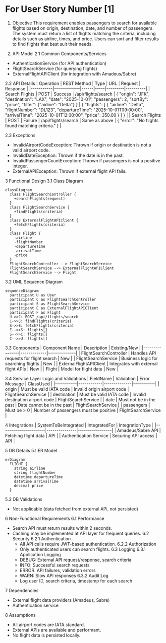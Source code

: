 # For User Story Number [1]
1. Objective
This requirement enables passengers to search for available flights based on origin, destination, date, and number of passengers. The system must return a list of flights matching the criteria, including details such as airline, times, and price. Users can sort and filter results to find flights that best suit their needs.

2. API Model
  2.1 Common Components/Services
  - AuthenticationService (for API authentication)
  - FlightSearchService (for querying flights)
  - ExternalFlightAPIClient (for integration with Amadeus/Sabre)

  2.2 API Details
  | Operation | REST Method | Type | URL | Request | Response |
  |-----------|-------------|------|-----|---------|----------|
  | Search Flights | POST | Success | /api/flights/search | {
    "origin": "JFK",
    "destination": "LAX",
    "date": "2025-10-01",
    "passengers": 2,
    "sortBy": "price",
    "filter": {"airline": "Delta"}
  } | {
    "flights": [
      {
        "airline": "Delta",
        "flightNumber": "DL123",
        "departureTime": "2025-10-01T09:00:00",
        "arrivalTime": "2025-10-01T12:00:00",
        "price": 350.00
      }
    ]
  } |
  | Search Flights | POST | Failure | /api/flights/search | Same as above | {
    "error": "No flights found matching criteria."
  } |

  2.3 Exceptions
  - InvalidAirportCodeException: Thrown if origin or destination is not a valid airport code.
  - InvalidDateException: Thrown if the date is in the past.
  - InvalidPassengerCountException: Thrown if passengers is not a positive integer.
  - ExternalAPIException: Thrown if external flight API fails.

3 Functional Design
  3.1 Class Diagram
  ```mermaid
  classDiagram
    class FlightSearchController {
      +searchFlights(request)
    }
    class FlightSearchService {
      +findFlights(criteria)
    }
    class ExternalFlightAPIClient {
      +fetchFlights(criteria)
    }
    class Flight {
      -airline
      -flightNumber
      -departureTime
      -arrivalTime
      -price
    }
    FlightSearchController --> FlightSearchService
    FlightSearchService --> ExternalFlightAPIClient
    FlightSearchService --> Flight
  ```

  3.2 UML Sequence Diagram
  ```mermaid
  sequenceDiagram
    participant U as User
    participant C as FlightSearchController
    participant S as FlightSearchService
    participant E as ExternalFlightAPIClient
    participant F as Flight
    U->>C: POST /api/flights/search
    C->>S: findFlights(criteria)
    S->>E: fetchFlights(criteria)
    E-->>S: flights[]
    S-->>C: flights[]
    C-->>U: flights[]
  ```

  3.3 Components
  | Component Name | Description | Existing/New |
  |----------------|-------------|--------------|
  | FlightSearchController | Handles API requests for flight search | New |
  | FlightSearchService | Business logic for searching flights | New |
  | ExternalFlightAPIClient | Integrates with external flight APIs | New |
  | Flight | Model for flight data | New |

  3.4 Service Layer Logic and Validations
  | FieldName | Validation | Error Message | ClassUsed |
  |-----------|------------|--------------|-----------|
  | origin | Must be valid IATA code | Invalid origin airport code | FlightSearchService |
  | destination | Must be valid IATA code | Invalid destination airport code | FlightSearchService |
  | date | Must not be in the past | Date cannot be in the past | FlightSearchService |
  | passengers | Must be > 0 | Number of passengers must be positive | FlightSearchService |

4 Integrations
  | SystemToBeIntegrated | IntegratedFor | IntegrationType |
  |----------------------|---------------|-----------------|
  | Amadeus/Sabre API | Fetching flight data | API |
  | Authentication Service | Securing API access | API |

5 DB Details
  5.1 ER Model
  ```mermaid
  erDiagram
    FLIGHT {
      string airline
      string flightNumber
      datetime departureTime
      datetime arrivalTime
      decimal price
    }
  ```
  5.2 DB Validations
  - Not applicable (data fetched from external API, not persisted)

6 Non-Functional Requirements
  6.1 Performance
  - Search API must return results within 2 seconds.
  - Caching may be implemented at API layer for frequent queries.
  6.2 Security
    6.2.1 Authentication
    - All API calls require JWT-based authentication.
    6.2.2 Authorization
    - Only authenticated users can search flights.
  6.3 Logging
    6.3.1 Application Logging
    - DEBUG: External API request/response, search criteria
    - INFO: Successful search requests
    - ERROR: API failures, validation errors
    - WARN: Slow API responses
    6.3.2 Audit Log
    - Log user ID, search criteria, timestamp for each search

7 Dependencies
  - External flight data providers (Amadeus, Sabre)
  - Authentication service

8 Assumptions
  - All airport codes are IATA standard.
  - External APIs are available and performant.
  - No flight data is persisted locally.
